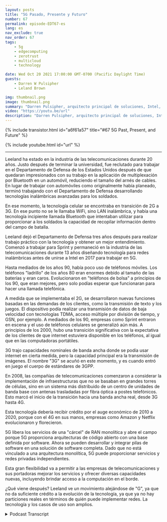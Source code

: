 ```yaml
---
layout: posts
title: "5G Pasado, Presente y Futuro"
number: 67
permalink: episode-EDT67-es
lang: es
nav_exclude: true
nav_order: 67
tags:
    - 5g
    - edgecomputing
    - zerotrust
    - multicloud
    - technology

date: Wed Oct 20 2021 17:00:00 GMT-0700 (Pacific Daylight Time)
guests:
    - Darren W Pulsipher
    - Leland Brown

img: thumbnail.png
image: thumbnail.png
summary: "Darren Pulsipher, arquitecto principal de soluciones, Intel, conversa con Leeland Brown, director técnico de 5G, Intel Federal, sobre el pasado, presente y futuro del 5G, con énfasis en su uso con el Departamento de Defensa. Parte 1 de 2."
video: "https://youtu.be/url"
description: "Darren Pulsipher, arquitecto principal de soluciones, Intel, conversa con Leeland Brown, director técnico de 5G, Intel Federal, sobre el pasado, presente y futuro del 5G, con énfasis en su uso con el Departamento de Defensa. Parte 1 de 2."
---
```


<div>
{% include transistor.html id="a6f61a57" title="#67 5G Past, Present, and Future" %}

{% include youtube.html id="url" %}
</div>

---

Leeland ha estado en la industria de las telecomunicaciones durante 20 años. Justo después de terminar la universidad, fue reclutado para trabajar en el Departamento de Defensa de los Estados Unidos después de que quedaran impresionados con su trabajo en la aplicación de multiplexación por Bluetooth en un automóvil, reduciendo el tamaño del arnés de cables. En lugar de trabajar con automóviles como originalmente había planeado, terminó trabajando con el Departamento de Defensa desarrollando tecnologías inalámbricas avanzadas para los soldados.

En ese momento, la tecnología celular se encontraba en transición de 2G a 3G. En ese punto no se le llamaba WiFi, sino LAN inalámbrica, y había una tecnología incipiente llamada Bluetooth que intentaban utilizar para proporcionar a los soldados la capacidad de recopilar información dentro del campo de batalla.

Leeland dejó el Departamento de Defensa tres años después para realizar trabajo práctico con la tecnología y obtener un mejor entendimiento. Comenzó a trabajar para Sprint y permaneció en la industria de las telecomunicaciones durante 13 años diseñando tecnología para redes inalámbricas antes de unirse a Intel en 2017 para trabajar en 5G.

Hasta mediados de los años 90, había poco uso de teléfonos móviles. Los teléfonos "ladrillo" de los años 80 eran enormes debido al tamaño de las baterías y eran caros. Evolucionaron en "teléfonos de bolsa" a principios de los 90, que eran mejores, pero solo podías esperar que funcionaran para hacer una llamada telefónica.

A medida que se implementaba el 2G, se desarrollaron nuevas funciones basadas en las demandas de los clientes, como la transmisión de texto y los juegos. El dispositivo podía realizar una transmisión de datos de baja velocidad con tecnologías TDMA, acceso múltiple por división de tiempo, y GSN, por ejemplo. A mediados de los 90, empresas como Sprint entraron en escena y el uso de teléfonos celulares se generalizó aún más. A principios de los 2000, hubo una transición significativa con la expectativa de los clientes de que internet estuviera disponible en los teléfonos, al igual que en las computadoras portátiles.

3G trajo capacidades nominales de banda ancha donde se podía usar internet en cierta medida, pero la capacidad principal era la transmisión de imágenes. El nombre "3G" se acuñó en este momento, y es cuando entró en juego el cuerpo de estándares de 3GPP.

En 2008, las compañías de telecomunicaciones comenzaron a considerar la implementación de infraestructuras que no se basaban en grandes torres de células, sino en un sistema más distribuido de un centro de unidades de banda base con antenas trasladadas por fibra óptica a postes telefónicos. Esto marcó el inicio de la transición hacia una banda ancha real, desde 3G hasta 4G.

Esta tecnología debería recibir crédito por el auge económico de 2010 a 2020, porque con el 4G en sus manos, empresas como Amazon y Netflix evolucionaron y florecieron.

5G libera los servicios de una "cárcel" de RAN monolítica y abre el campo porque 5G proporciona arquitecturas de código abierto con una base definida por software. Ahora se pueden desarrollar y integrar pilas de software en una solución de software completa. Dado que no está vinculado a una arquitectura monolítica, 5G puede proporcionar servicios y redes privadas independientes.

Esta gran flexibilidad va a permitir a las empresas de telecomunicaciones y sus portadoras mejorar los servicios y ofrecer diversas capacidades nuevas, incluyendo brindar acceso a la computación en el borde.

¿Qué viene después? Leeland ve un movimiento alejándose de "G", ya que no da suficiente crédito a la evolución de la tecnología, ya que ya no hay particiones reales en términos de quién puede implementar redes. La tecnología y los casos de uso son amplios.



<details>
<summary> Podcast Transcript </summary>

<p></p>

</details>
